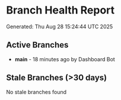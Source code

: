 # Branch Health Report
Generated: Thu Aug 28 15:24:44 UTC 2025

## Active Branches
- **main** - 18 minutes ago by Dashboard Bot

## Stale Branches (>30 days)
No stale branches found
